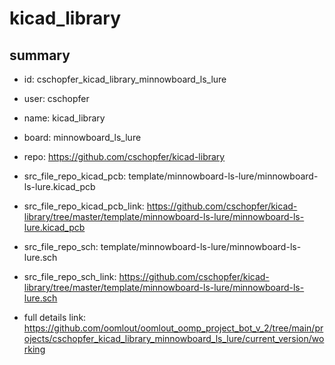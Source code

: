 # kicad_library
 
## summary 
* id: cschopfer_kicad_library_minnowboard_ls_lure
* user: cschopfer
* name: kicad_library
* board: minnowboard_ls_lure
* repo: https://github.com/cschopfer/kicad-library
* src_file_repo_kicad_pcb: template/minnowboard-ls-lure/minnowboard-ls-lure.kicad_pcb
* src_file_repo_kicad_pcb_link: https://github.com/cschopfer/kicad-library/tree/master/template/minnowboard-ls-lure/minnowboard-ls-lure.kicad_pcb


* src_file_repo_sch: template/minnowboard-ls-lure/minnowboard-ls-lure.sch
* src_file_repo_sch_link: https://github.com/cschopfer/kicad-library/tree/master/template/minnowboard-ls-lure/minnowboard-ls-lure.sch
* full details link: https://github.com/oomlout/oomlout_oomp_project_bot_v_2/tree/main/projects/cschopfer_kicad_library_minnowboard_ls_lure/current_version/working  







